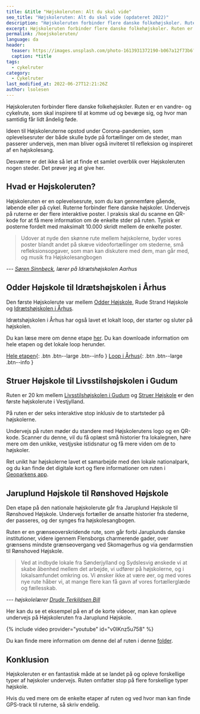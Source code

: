 ```yaml
---
title: &title "Højskoleruten: Alt du skal vide"
seo_title: "Højskoleruten: Alt du skal vide (opdateret 2022)"
description: "Højskoleruten forbinder flere danske folkehøjskoler. Ruten er en vandre- og cykelrute, som skal inspirere til at komme ud og bevæge sig, og hvor man samtidig får lidt åndelig føde."
excerpt: Højskoleruten forbinder flere danske folkehøjskoler. Ruten er en vandre- og cykelrute, som skal inspirere til at komme ud og bevæge sig, og hvor man samtidig får lidt åndelig føde.
permalink: /hoejskoleruten/
language: da
header:
  teaser: https://images.unsplash.com/photo-1613931372190-b067a12f73b6?ixlib=rb-1.2.1&ixid=MnwxMjA3fDB8MHxwaG90by1wYWdlfHx8fGVufDB8fHx8&auto=format&fit=crop&h=300&w=400&q=10
  caption: *title
tags:
  - cykelruter
category:
  - Cykelruter
last_modified_at: 2022-06-27T12:21:26Z
author: lsolesen
---
```


Højskoleruten forbinder flere danske folkehøjskoler. Ruten er en vandre- og cykelrute, som skal inspirere til at komme ud og bevæge sig, og hvor man samtidig får lidt åndelig føde.

Ideen til Højskoleruterne opstod under Corona-pandemien, som oplevelsesruter der både skulle byde på fortællinger om de steder, man passerer undervejs, men man bliver også inviteret til refleksion og inspireret af en højskolesang.

Desværre er det ikke så let at finde et samlet overblik over Højskoleruten nogen steder. Det prøver jeg at give her.

## Hvad er Højskoleruten?

Højskoleruten er en oplevelsesrute, som du kan gennemføre gående, løbende eller på cykel. Ruterne forbinder flere danske højskoler. Undervejs på ruterne er der flere interaktive poster. I praksis skal du scanne en QR-kode for at få mere information om de enkelte stder på ruten. Typisk er posterne fordelt med maksimalt 10.000 skridt mellem de enkelte poster.

> Udover at nyde den skønne rute mellem højskolerne, byder vores poster blandt andet på skæve videofortællinger om stederne, små refleksionsopgaver, som man kan diskutere med dem, man går med, og musik fra Højskolesangbogen

--- <cite>[Søren Sinnbeck](https://www.hojskolerne.dk/nyheder/2021/feb/hoejskoler-skaber-ny-naturskoen-vandrerute), lærer på Idrætshøjskolen Aarhus</cite>

## Odder Højskole til Idrætshøjskolen i Århus

Den første Højskolerute var mellem [Odder Højskole](https://www.odderhojskole.dk/), Rude Strand Højskole og [Idrætshøjskolen i Århus](https://www.ihaarhus.dk/).

Idrætshøjskolen i Århus har også lavet et lokalt loop, der starter og sluter på højskolen.

Du kan læse mere om denne etape [her](https://www.ihaarhus.dk/om-ihaa/hoejskoleruten/). Du kan downloade information om hele etapen og det lokale loop herunder.

[Hele etapen](https://www.ihaarhus.dk/wp-content/uploads/2021/09/Hoejskoleruten-til-hjemmeside.pdf){: .btn .btn--large .btn--info } [Loop i Århus](https://www.ihaarhus.dk/wp-content/uploads/2021/09/Hoejskoleloopet-til-hjemmeside.pdf){: .btn .btn--large .btn--info }

## Struer Højskole til Livsstilshøjskolen i Gudum

Ruten er 20 km mellem [Livsstilshøjskolen i Gudum](https://livsstilshojskolen.dk/article/hoejskoleruten/) og [Struer Højskole](https://struerhojskole.dk/) er den første højskolerute i Vestjylland.

På ruten er der seks interaktive stop inklusiv de to startsteder på højskolerne.

Undervejs på ruten møder du standere med Højskolerutens logo og en QR-kode. Scanner du denne, vil du få oplæst små historier fra lokalegnen, høre mere om den unikke, vestjyske istidsnatur og få mere viden om de to højskoler.

Ret unikt har højskolerne lavet et samarbejde med den lokale nationalpark, og du kan finde det digitale kort og flere informationer om ruten i [Geoparkens app](https://play.google.com/store/apps/details?id=dk.combine.culturerunGeoparkVestjylland&hl=da&gl=US).

## Jaruplund Højskole til Rønshoved Højskole

Den etape på den nationale højskolerute går fra Jaruplund Højskole til Rønshoved Højskole. Undervejs fortæller de ansatte historier fra stederne, der passeres, og der  synges fra højskolesangbogen.

Ruten er en grænseoverskridende rute, som går forbi Jaruplunds danske institutioner, videre igennem Flensborgs charmerende gader, over grænsens mindste grænseovergang ved Skomagerhus og via gendarmstien til Rønshoved Højskole.

> Ved at indbyde lokale fra Sønderjylland og Sydslesvig ønskede vi at skabe åbenhed mellem det arbejde, vi udfører på højskolerne, og i lokalsamfundet omkring os. Vi ønsker ikke at være øer, og med vores nye rute håber vi, at mange flere kan få gavn af vores fortællerglæde og fællesskab.

--- <cite>højskolelærer [Drude Terkildsen Bill](https://www.hojskolerne.dk/nyheder/2021/aug/en-graenseoverskridende-hoejskolerute-fra-jaruplund-hoejskole-til-roenshoved-hoejskole)</cite>

Her kan du se et eksempel på en af de korte videoer, man kan opleve undervejs på Højskoleruten fra Jaruplund Højskole.

{% include video provider="youtube" id="v0IKnz5u758" %}

Du kan finde mere information om denne del af ruten i denne [folder](https://issuu.com/jaruplundhojskole/docs/h_jskoleruten).

## Konklusion

Højskoleruten er en fantastisk måde at se landet på og opleve forskellige typer af højskoler undervejs. Ruten omfatter stop på flere forskellige typer højskole.

Hvis du ved mere om de enkelte etaper af ruten og ved hvor man kan finde GPS-track til ruterne, så skriv endelig.
